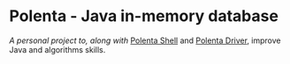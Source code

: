 # Polenta - Java in-memory database 

<p><i>A personal project to, along with</i> <a href="https://github.com/pmbr/polentashell">Polenta Shell</a> and <a href="https://github.com/pmbr/polentadriver">Polenta Driver</a>, improve Java and algorithms skills.</i>
